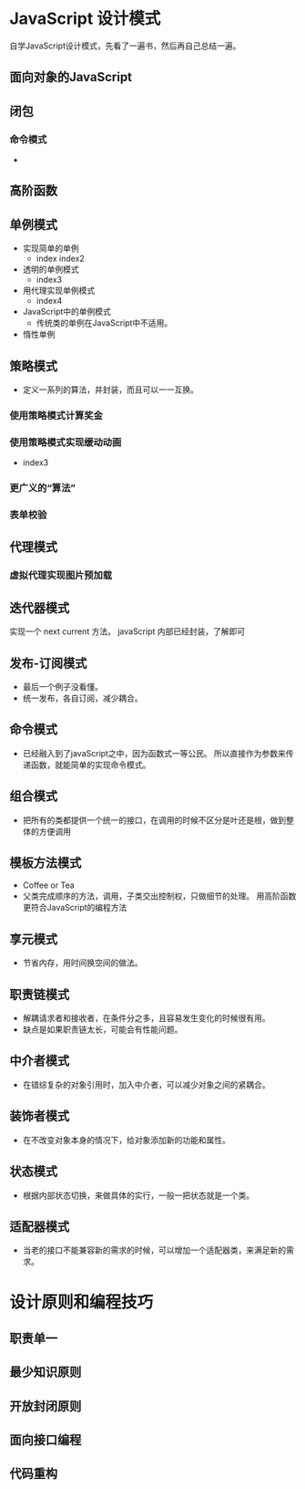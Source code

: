 # JavaScript 设计模式
自学JavaScript设计模式，先看了一遍书，然后再自己总结一遍。


## 面向对象的JavaScript

## 闭包

### 命令模式
- 

## 高阶函数

## 单例模式
- 实现简单的单例
    + index index2
- 透明的单例模式
    + index3
- 用代理实现单例模式
    + index4
- JavaScript中的单例模式
    + 传统类的单例在JavaScript中不适用。
- 惰性单例

## 策略模式
- 定义一系列的算法，并封装，而且可以一一互换。

### 使用策略模式计算奖金
### 使用策略模式实现缓动动画
- index3
### 更广义的“算法”
### 表单校验

## 代理模式

### 虚拟代理实现图片预加载

## 迭代器模式
实现一个 next current 方法。
javaScript 内部已经封装，了解即可

## 发布-订阅模式
- 最后一个例子没看懂。
- 统一发布，各自订阅，减少耦合。

## 命令模式
- 已经融入到了javaScript之中，因为函数式一等公民。
所以直接作为参数来传递函数，就能简单的实现命令模式。

## 组合模式
- 把所有的类都提供一个统一的接口，在调用的时候不区分是叶还是根，做到整体的方便调用

## 模板方法模式
- Coffee or Tea
- 父类完成顺序的方法，调用，子类交出控制权，只做细节的处理。
用高阶函数更符合JavaScript的编程方法

## 享元模式
- 节省内存，用时间换空间的做法。

## 职责链模式
- 解耦请求者和接收者，在条件分之多，且容易发生变化的时候很有用。
- 缺点是如果职责链太长，可能会有性能问题。

## 中介者模式
- 在错综复杂的对象引用时，加入中介者，可以减少对象之间的紧耦合。

## 装饰者模式
- 在不改变对象本身的情况下，给对象添加新的功能和属性。

## 状态模式
- 根据内部状态切换，来做具体的实行，一般一把状态就是一个类。

## 适配器模式
- 当老的接口不能兼容新的需求的时候，可以增加一个适配器类，来满足新的需求。

# 设计原则和编程技巧

## 职责单一

## 最少知识原则

## 开放封闭原则

## 面向接口编程 

## 代码重构